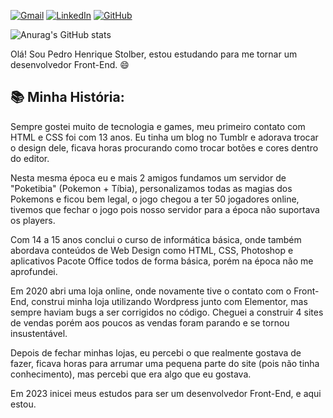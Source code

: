 [![Gmail](https://img.shields.io/badge/Gmail-D14836?style=for-the-badge&logo=gmail&logoColor=white)](mailto:pedro.stolber@gmail.com) [![LinkedIn](https://img.shields.io/badge/LinkedIn-0A66C2?style=for-the-badge&logo=linkedin&logoColor=white)](https://br.linkedin.com/in/pedro-henrique-stolber-674679181) [![GitHub](https://img.shields.io/badge/GitHub-181717?style=for-the-badge&logo=github&logoColor=white)](https://github.com/stolber)

![Anurag's GitHub stats](https://github-readme-stats.vercel.app/api?username=stolber&theme=holi&show_icons=true)


Olá! Sou Pedro Henrique Stolber, estou estudando para me tornar um desenvolvedor Front-End. 😄

## :books: Minha História:

Sempre gostei muito de tecnologia e games, meu primeiro contato com HTML e CSS foi com 13 anos. Eu tinha um blog no Tumblr e adorava trocar o design dele, ficava horas procurando como trocar botões e cores dentro do editor.

Nesta mesma época eu e mais 2 amigos fundamos um servidor de "Poketibia" (Pokemon + Tíbia), personalizamos todas as magias dos Pokemons e ficou bem legal, o jogo chegou a ter 50 jogadores online, tivemos que fechar o jogo pois nosso servidor para a época não suportava os players.

Com 14 a 15 anos conclui o curso de informática básica, onde também abordava conteúdos de Web Design como HTML, CSS, Photoshop e aplicativos Pacote Office todos de forma básica, porém na época não me aprofundei.

Em 2020 abri uma loja online, onde novamente tive o contato com o Front-End, construi minha loja utilizando Wordpress junto com Elementor, mas sempre haviam bugs a ser corrigidos no código. Cheguei a construir 4 sites de vendas porém aos poucos as vendas foram parando e se tornou insustentável.

Depois de fechar minhas lojas, eu percebi o que realmente gostava de fazer, ficava horas para arrumar uma pequena parte do site (pois não tinha conhecimento), mas percebi que era algo que eu gostava.

Em 2023 inicei meus estudos para ser um desenvolvedor Front-End, e aqui estou.